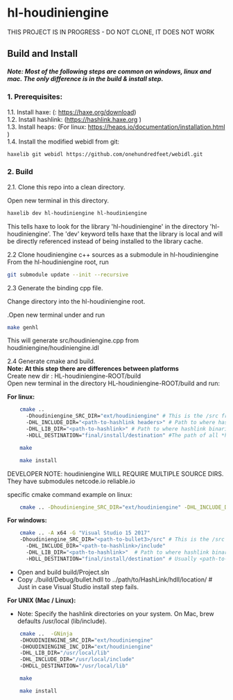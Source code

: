 # hl-houdiniengine

THIS PROJECT IS IN PROGRESS - DO NOT CLONE, IT DOES NOT WORK


## Build and Install
##### Note: Most of the following steps are common on windows, linux and mac. The only difference is in the build & install step.

### 1. Prerequisites:
1.1. Install haxe: (: https://haxe.org/download)  
1.2. Install hashlink: (https://hashlink.haxe.org )  
1.3. Install heaps: (For linux: https://heaps.io/documentation/installation.html )  
1.4. Install the modified webidl from git:   
```sh
haxelib git webidl https://github.com/onehundredfeet/webidl.git
```

### 2. Build

2.1. Clone this repo into a clean directory.

Open new terminal in this directory.  
```sh
haxelib dev hl-houdiniengine hl-houdiniengine
```

This tells haxe to look for the library 'hl-houdiniengine' in the directory 'hl-houdiniengine'.  The 'dev' keyword tells haxe that the library is local and will be directly referenced instead of being installed to the library cache.

2.2 Clone houdiniengine c++ sources as a submodule in hl-houdiniengine
From the hl-houdiniengine root, run

```sh
git submodule update --init --recursive
```

2.3 Generate the binding cpp file.

Change directory into the hl-houdiniengine root.

.Open new terminal under and run 
```sh
make genhl
```

This will generate src/houdiniengine.cpp from houdiniengine/houdiniengine.idl


2.4 Generate cmake and build.  
**Note: At this step there are differences between platforms**  
    Create new dir : HL-houdiniengine-ROOT/build  
    Open new terminal in the directory HL-houdiniengine-ROOT/build and run:  

**For linux:**  
```sh
    cmake ..
      -Dhoudiniengine_SRC_DIR="ext/houdiniengine" # This is the /src from step 2
      -DHL_INCLUDE_DIR="<path-to-hashlink headers>" # Path to where hashlink headers (hl.h, ...) are located. Usually under ...hashlink-x.xx/src 
      -DHL_LIB_DIR="<path-to-hashlink>" # Path to where hashlink binaries (libhl.so, ...) are located. Usually ...hashlink-x.xx
      -HDLL_DESTINATION="final/install/destination" #The path of all *hdll binaries, usually this is 'usr/lib' or 'usr/local/lib'
```
```sh
    make
```
```sh
    make install
```

DEVELOPER NOTE: houdiniengine WILL REQUIRE MULTIPLE SOURCE DIRS.
They have submodules netcode.io reliable.io

specific cmake command example on linux:  
```sh
    cmake .. -Dhoudiniengine_SRC_DIR="ext/houdiniengine" -DHL_INCLUDE_DIR="/usr/local/include" -DHL_LIB_DIR="/usr/local/lib" -DHDLL_DESTINATION="/usr/local/lib"
   ```

**For windows:**  

```sh
    cmake .. -A x64 -G "Visual Studio 15 2017" 
    -Dhoudiniengine_SRC_DIR="<path-to-bullet3>/src" # This is the /src from step 2
      -DHL_INCLUDE_DIR="<path-to-hashlink>/include"
      -DHL_LIB_DIR="<path-to-hashlink>"  # Path to where hashlink binaries (libhl.lib, ...) are located
      -HDLL_DESTINATION="final/install/destination" # Usually <path-to-hashlink>
```

* Open and build build/Project.sln  
* Copy ./build/Debug/bullet.hdll to ../path/to/HashLink/hdll/location/ # Just in case Visual Studio install step fails.  

**For UNIX (Mac / Linux):**  
* Note: Specify the hashlink directories on your system.  On Mac, brew defaults /usr/local (lib/include).
```sh
    cmake ..  -GNinja 
    -DHOUDINIENGINE_SRC_DIR="ext/houdiniengine" 
    -DHOUDINIENGINE_INC_DIR="ext/houdiniengine" 
    -DHL_LIB_DIR="/usr/local/lib" 
    -DHL_INCLUDE_DIR="/usr/local/include" 
    -DHDLL_DESTINATION="/usr/local/lib"
```
```sh
    make
```
```sh
    make install
```